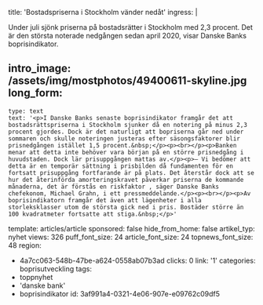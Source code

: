 title: 'Bostadspriserna i Stockholm vänder nedåt'
ingress: |
  <p>Under juli sjönk priserna på bostadsrätter i Stockholm med 2,3 procent. Det är den största noterade nedgången sedan april 2020, visar Danske Banks boprisindikator.
  </p>
  
intro_image: /assets/img/mostphotos/49400611-skyline.jpg
long_form:
  -
    type: text
    text: '<p>I Danske Banks senaste boprisindikator framgår det att bostadsrättspriserna i Stockholm sjunker då en notering på minus 2,3 procent gjordes. Dock är det naturligt att bopriserna går ned under sommaren och skulle noteringen justeras efter säsongsfaktorer blir prisnedgången istället 1,5 procent.&nbsp;</p><p><br></p><p>Banken menar att detta inte behöver vara början på en större prisnedgång i huvudstaden. Dock lär prisuppgången mattas av.</p><p>– Vi bedömer att detta är en temporär sättning i prisbilden då fundamenten för en fortsatt prisuppgång fortfarande är på plats. Det återstår dock att se hur det återinförda amorteringskravet påverkar priserna de kommande månaderna, det är förstås en riskfaktor , säger Danske Banks chefekonom, Michael Grahn, i ett pressmeddelande.</p><p><br></p><p>Av boprisindikatorn framgår det även att lägenheter i alla storleksklasser utom de största gick ned i pris. Bostäder större än 100 kvadratmeter fortsatte att stiga.&nbsp;</p>'
template: articles/article
sponsored: false
hide_from_home: false
artikel_typ: nyhet
views: 326
puff_font_size: 24
article_font_size: 24
topnews_font_size: 48
region:
  - 4a7cc063-548b-47be-a624-0558ab07b3ad
clicks: 0
link: '1'
categories: boprisutveckling
tags:
  - toppnyhet
  - 'danske bank'
  - boprisindikator
id: 3af991a4-0321-4e06-907e-e09762c09df5
